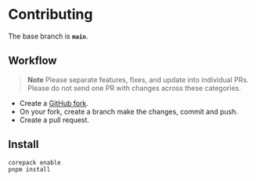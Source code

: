 # Contributing

The base branch is **`main`**.

## Workflow

> **Note**
> Please separate features, fixes, and update into individual PRs. Please do not send one PR with changes across these categories.

- Create a [GitHub fork](https://docs.github.com/en/get-started/quickstart/fork-a-repo).
- On your fork, create a branch make the changes, commit and push.
- Create a pull request.

## Install

```bash
corepack enable
pnpm install
```
